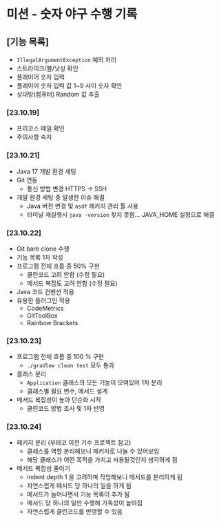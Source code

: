 # 미션 - 숫자 야구 수행 기록

## [기능 목록]

- `IllegalArgumentException` 예외 처리
- 스트라이크/볼/낫싱 확인
- 플레이어 숫자 입력
- 플레이어 숫자 입력 값 1~9 사이 숫자 확인
- 상대방(컴퓨터) Random 값 추출

### [23.10.19]

- 프리코스 메일 확인
- 주의사항 숙지

### [23.10.21]

- Java 17 개발 환경 세팅
- Git 연동
    - 통신 방법 변경 HTTPS → SSH
- 개발 환경 세팅 중 발생한 이슈 해결
    - Java 버전 변경 및 `asdf` 패키지 관리 툴 사용
    - 터미널 재실행시 `java -version` 찾지 못함... JAVA_HOME 설정으로 해결

### [23.10.22]

- Git bare clone 수행
- 기능 목록 1차 작성
- 프로그램 전체 흐름 중 50% 구현
    - 클린코드 고려 안함 (수정 필요)
    - 메서드 복잡도 고려 안함 (수정 필요)
- Java 코드 컨벤션 적용
- 유용한 플러그인 적용
    - CodeMetrics
    - GitToolBox
    - Rainbow Brackets

### [23.10.23]

- 프로그램 전체 흐름 중 100 % 구현
    - `./gradlew clean test` 모두 통과
- 클래스 분리
    - `Application` 클래스의 모든 기능이 모여있어 1차 분리
    - 클래스별 필요 변수, 메서드 설계
- 메서드 복잡성이 높아 단순화 시작
    - 클린코드 방법 조사 및 1차 반영

### [23.10.24]

- 패키지 분리 (우테코 이전 기수 프로젝트 참고)
    - 클래스를 역할 분리해보니 패키지로 나눌 수 있어보임
    - 해당 클래스가 어떤 목적을 가지고 사용될것인지 생각하게 됨
- 메서드 복잡성 줄이기
    - indent depth 1 을 고려하며 작업해보니 메서드를 분리하게 됨
    - 자연스럽게 메서드 당 하나의 일을 하게 됨
    - 메서드가 늘어나면서 기능 목록이 추가 됨
    - 메서드 당 하나의 일만 수행해 가독성이 높아짐
    - 자연스럽게 클린코드를 반영할 수 있음